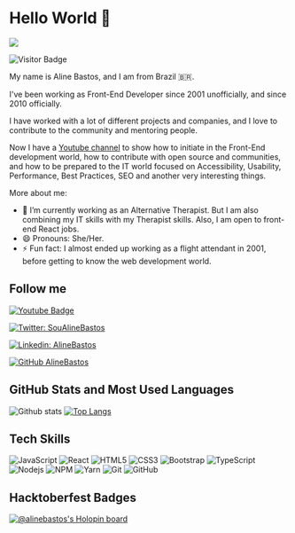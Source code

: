 # Hello World 👋

![](https://github.com/alinebastos/images/blob/master/pinguim.gif)

![Visitor Badge](https://visitor-badge.laobi.icu/badge?page_id=jumaschion.jumaschion)

My name is Aline Bastos, and I am from Brazil 🇧🇷. 

I've been working as Front-End Developer since 2001 unofficially, and since 2010 officially. 

I have worked with a lot of different projects and companies, and I love to contribute to the community and mentoring people.

Now I have a [Youtube channel](https://www.youtube.com/c/DeFrontcomAline) to show how to initiate in the Front-End development world, how to contribute with open source and communities, and how to be prepared to the IT world focused on Accessibility, Usability, Performance, Best Practices, SEO and another very interesting things.

More about me:

- 🔭 I’m currently working as an Alternative Therapist. But I am also combining my IT skills with my Therapist skills. Also, I am open to front-end React jobs.
- 😄 Pronouns: She/Her.
- ⚡ Fun fact: I almost ended up working as a flight attendant in 2001, before getting to know the web development world.

## Follow me

[![Youtube Badge](https://img.shields.io/badge/-Youtube-FF0000?style=flat-square&labelColor=FF0000&logo=youtube&logoColor=white&link=https://www.youtube.com/c/DeFrontcomAline)](https://www.youtube.com/c/DeFrontcomAline)

[![Twitter: SouAlineBastos](https://img.shields.io/twitter/follow/soualinebastos?style=social)](https://twitter.com/soualinebastos)

[![Linkedin: AlineBastos](https://img.shields.io/badge/-AlineBastos-blue?style=flat-square&logo=Linkedin&logoColor=white&link=https://www.linkedin.com/in/AlineBastos/)](https://www.linkedin.com/in/AlineBastos/)

[![GitHub AlineBastos](https://img.shields.io/github/followers/AlineBastos?label=follow&style=social)](https://github.com/AlineBastos)

## GitHub Stats and Most Used Languages

![Github stats](https://github-readme-stats.vercel.app/api?username=AlineBastos&hide=issues&theme=gruvbox&show_icons=true&hide_border=false&count_private=true&include_all_commits=true&line_height=24.5)
[![Top Langs](https://github-readme-stats.vercel.app/api/top-langs/?username=AlineBastos&layout=compact&theme=gruvbox&langs_count=10)](https://github.com/AlineBastos/github-readme-stats)

## Tech Skills

![JavaScript](https://img.shields.io/badge/-JavaScript-black?style=flat-square&logo=javascript)
![React](https://img.shields.io/badge/-React-black?style=flat-square&logo=react)
![HTML5](https://img.shields.io/badge/-HTML5-E34F26?style=flat-square&logo=html5&logoColor=white)
![CSS3](https://img.shields.io/badge/-CSS3-1572B6?style=flat-square&logo=css3)
![Bootstrap](https://img.shields.io/badge/-Bootstrap-563D7C?style=flat-square&logo=bootstrap)
![TypeScript](https://img.shields.io/badge/-TypeScript-007ACC?style=flat-square&logo=typescript)
![Nodejs](https://img.shields.io/badge/NodeJs-339933.svg?logo=node.js&logoColor=white)
![NPM](https://img.shields.io/badge/NPM-CB3837.svg?logo=npm)
![Yarn](https://img.shields.io/badge/Yarn-2C8EBB.svg?logo=yarn&logoColor=white)
![Git](https://img.shields.io/badge/-Git-black?style=flat-square&logo=git)
![GitHub](https://img.shields.io/badge/-GitHub-181717?style=flat-square&logo=github)

## Hacktoberfest Badges

[![@alinebastos's Holopin board](https://holopin.me/alinebastos)](https://holopin.io/@alinebastos)

